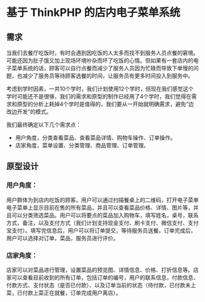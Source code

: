 # 基于 ThinkPHP 的店内电子菜单系统
## 需求

当我们去餐厅吃饭时，有时会遇到因吃饭的人太多而找不到服务人员点餐的窘境。可能还因为肚子饿又加上现场环境吵杂而坏了吃饭的心情。但如果有一套店内的电子菜单系统的话，顾客可以自行点餐而减少了服务人员因为忙碌而导致下单慢的问题，也减少了服务员等待顾客选餐的时间，让服务员有更多时间投入到服务中。

考虑到学时因素，一共10个学时，我们计划使用12个学时，但现在我们感觉这个学时可能还不是很够，我们的需求和原型的制作已经用了4个学时，我们觉得在需求和原型的分析上耗掉4个学时是值得的，我们要从一开始就明确需求，避免“边改边开发”的模式。

我们最终确定以下几个需求点：

* 用户角度，分类查看菜品、查看菜品详情、购物车操作、订单操作。
* 店家角度，菜单设置、分类管理、商品管理、订单管理。

## 原型设计

### 用户角度：
用户群体为到店内吃饭的顾客。用户可以通过扫描餐桌上的二维码，打开电子菜单电子菜单上显示目前在售的所有菜品，并且可以查看菜品价格、详情、图片等，并且可以分类筛选菜品。用户可以将要点的菜品加入购物车，填写姓名，桌号，联系方式，备注，以及支付方式（我们计划支持现金支付、刷卡支付、微信支付、支付宝支付）。填写完信息后，用户可以将订单提交，等待服务员送餐。订单完成后，用户可以选择对订单，菜品，服务员进行评价。

### 店家角度：
店家可以对菜品进行管理，设置菜品的预览图、详情信息、价格、打折信息等。店家可以查看目前收到的所有订单，包括订单的编号，用户的联系信息，付款信息、付款方式、支付状态（是否已付款）、以及订单当前的状态（待付款，已付款未上菜，已付款上菜正在就餐，订单完成用户离店）。








